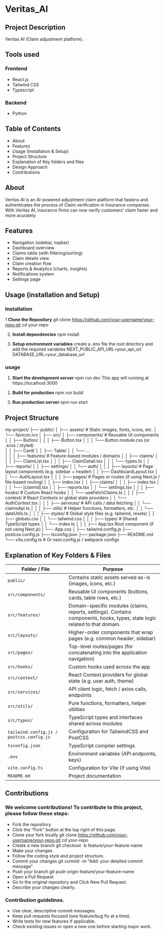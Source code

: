 # Veritas_AI

## Project Description

Veritas AI (Claim adjustment platform).

## Tools used

### Frontend

- React.js
- Tailwind CSS
- Typescript

### Backend

- Python

## Table of Contents

- About
- Features
- Usage (Installation & Setup)
- Project Structure
- Explanation of Key folders and files
- Design Approach
- Contributions

## About

Veritas AI is an AI-powered adjustment claim platform that fastens and authenticates the process of Claim verification in Insurance companies. With Veritas AI, insurance firms can now verify customers' claim faster and more acurately.

## Features

- Navigation (sidebar, topbar)
- Dashboard overview
- Claims table (with filtering/sorting)
- Claim details view
- Claim creation flow
- Reports & Analytics (charts, insights)
- Notifications system
- Settings page

## Usage (installation and Setup)

### Installation

1 **Clone the Repository**
git clone https://github.com/your-username/your-repo.git
cd your-repo

2. **Install dependencies**
   npm install

3. **Setup environment variables**
   create a .env file the root directory and add the required variables
   NEXT_PUBLIC_API_URL=your_api_url
   DATABASE_URL=your_database_url

### usage

1. **Start the development server**
   npm run dev
   This app will running at https://localhost:3000

2. **Build for production**
   npm run build

3. **Run production server**
   npm run start

## Project Structure

my-project/
├── public/
│ ├── assets/ # Static images, fonts, icons, etc.
│ └── favicon.ico
│
├── src/
│ ├── components/ # Reusable UI components
│ │ ├── Button/
│ │ │ ├── Button.tsx
│ │ │ └── Button.module.css (or .scss / styled)  
│ │ ├── Card/
│ │ ├── Table/
│ │ └── ...  
│ │
│ ├── features/ # Feature-based modules / domains
│ │ ├── claims/
│ │ │ ├── ClaimList.tsx
│ │ │ ├── ClaimDetail.tsx
│ │ │ └── types.ts
│ │ ├── reports/
│ │ ├── settings/
│ │ └── auth/
│ │
│ ├── layouts/ # Page layout components (e.g. sidebar + header)
│ │ ├── DashboardLayout.tsx
│ │ └── AuthLayout.tsx
│ │
│ ├── pages/ # Pages or routes (if using Next.js / file-based routing)
│ │ ├── index.tsx
│ │ ├── claims/
│ │ │ ├── index.tsx
│ │ │ └── [claimId].tsx
│ │ ├── reports.tsx
│ │ └── settings.tsx
│ │
│ ├── hooks/ # Custom React hooks
│ │ └── useFetchClaims.ts
│ │
│ ├── context/ # React Contexts or global state providers
│ │ └── AuthContext.tsx
│ │
│ ├── services/ # API calls / data fetching
│ │ └── claimsApi.ts
│ │
│ ├── utils/ # Helper functions, formatters, etc.
│ │ └── dateUtils.ts
│ │
│ ├── styles/ # Global style files (e.g. tailwind, resets)
│ │ ├── globals.css
│ │ └── tailwind.css
│ │
│ ├── types/ # Shared TypeScript types
│ │ └── index.ts
│ │
│ ├── App.tsx Root component (if not using Next.js)
| └── App.css
│
├── tailwind.config.js
├── postcss.config.js
├── tsconfig.json
├── package.json
├── README.md
└── vite.config.ts # Or next.config.js / webpack configs

## Explanation of Key Folders & Files

| Folder / File                            | Purpose                                                                                                                     |
| ---------------------------------------- | --------------------------------------------------------------------------------------------------------------------------- |
| `public/`                                | Contains static assets served as-is (images, icons, etc.)                                                                   |
| `src/components/`                        | Reusable UI components (buttons, cards, table rows, etc.)                                                                   |
| `src/features/`                          | Domain-specific modules (claims, reports, settings). Contains components, hooks, types, state logic related to that domain. |
| `src/layouts/`                           | Higher-order components that wrap pages (e.g. common header, sidebar)                                                       |
| `src/pages/`                             | Top-level routes/pages (for concatenating into the application navigation)                                                  |
| `src/hooks/`                             | Custom hooks used across the app                                                                                            |
| `src/context/`                           | React Context providers for global state (e.g. user auth, theme)                                                            |
| `src/services/`                          | API client logic, fetch / axios calls, endpoints                                                                            |
| `src/utils/`                             | Pure functions, formatters, helper utilities                                                                                |
| `src/types/`                             | TypeScript types and interfaces shared across modules                                                                       |
| `tailwind.config.js / postcss.config.js` | Configuration for TailwindCSS and PostCSS                                                                                   |
| `tsconfig.json`                          | TypeScript compiler settings                                                                                                |
| `.env`                                   | Environment variables (API endpoints, keys)                                                                                 |
| `vite.config.ts`                         | Configuration for Vite (if using Vite)                                                                                      |
| `README.md`                              | Project documentation                                                                                                       |

## Contributions

### We welcome contributions! To contribute to this project, please follow these steps:

- Fork the repository
- Click the "Fork" button at the top right of this page.
- Clone your fork locally
  git clone https://github.com/your-username/your-repo.git
  cd your-repo
- Create a new branch
  git checkout -b feature/your-feature-name
- Make your changes
- Follow the coding style and project structure.
- Commit your changes
  git commit -m "Add: your detailed commit message"
- Push your branch
  git push origin feature/your-feature-name
- Open a Pull Request
- Go to the original repository and Click New Pull Request.
- Describe your changes clearly.

### Contribution guidelines.

- Use clear, descriptive commit messages.
- Keep pull requests focused (one feature/bug fix at a time).
- Write tests for new features if applicable.
- Check existing issues or open a new one before starting major work.
